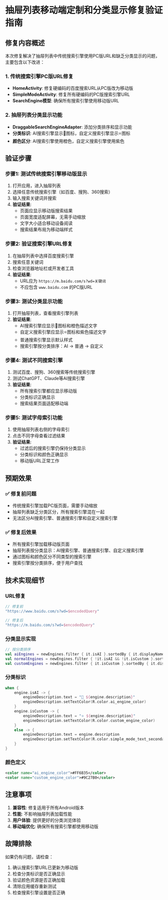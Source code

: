 # 抽屉列表移动端定制和分类显示修复验证指南

## 修复内容概述

本次修复解决了抽屉列表中传统搜索引擎使用PC版URL和缺乏分类显示的问题，主要包含以下改进：

### 1. 传统搜索引擎PC版URL修复
- **HomeActivity**: 修复硬编码的百度搜索URL从PC版改为移动版
- **SimpleModeActivity**: 修复所有硬编码的PC版搜索引擎URL
- **SearchEngine模型**: 确保所有搜索引擎使用移动版URL

### 2. 抽屉列表分类显示功能
- **DraggableSearchEngineAdapter**: 添加分类排序和显示功能
- **分类标识**: AI搜索引擎显示🤖图标，自定义搜索引擎显示⭐图标
- **颜色区分**: AI搜索引擎使用橙色，自定义搜索引擎使用紫色

## 验证步骤

### 步骤1: 测试传统搜索引擎移动版显示
1. 打开应用，进入抽屉列表
2. 选择任意传统搜索引擎（如百度、搜狗、360搜索）
3. 输入搜索关键词并搜索
4. **验证结果**:
   - 页面应显示移动版搜索结果
   - 页面宽度适配屏幕，无需手动缩放
   - 文字大小适合移动设备阅读
   - 搜索结果布局为移动端样式

### 步骤2: 验证搜索引擎URL修复
1. 在抽屉列表中选择百度搜索引擎
2. 搜索任意关键词
3. 检查浏览器地址栏或开发者工具
4. **验证结果**:
   - URL应为 `https://m.baidu.com/s?wd=关键词`
   - 不应包含 `www.baidu.com` 的PC版URL

### 步骤3: 测试分类显示功能
1. 打开抽屉列表，查看搜索引擎列表
2. **验证结果**:
   - AI搜索引擎应显示🤖图标和橙色描述文字
   - 自定义搜索引擎应显示⭐图标和紫色描述文字
   - 普通搜索引擎显示默认样式
   - 搜索引擎按分类排序：AI -> 普通 -> 自定义

### 步骤4: 测试不同搜索引擎
1. 测试百度、搜狗、360搜索等传统搜索引擎
2. 测试ChatGPT、Claude等AI搜索引擎
3. **验证结果**:
   - 所有搜索引擎都应显示移动版
   - 分类标识正确显示
   - 搜索结果页面适配移动端

### 步骤5: 测试字母索引功能
1. 使用抽屉列表右侧的字母索引
2. 点击不同字母查看过滤结果
3. **验证结果**:
   - 过滤后的搜索引擎仍保持分类显示
   - 分类标识和颜色正确显示
   - 移动版URL正常工作

## 预期效果

### ✅ 修复前问题
- 传统搜索引擎加载PC版页面，需要手动缩放
- 抽屉列表缺乏分类区分，所有搜索引擎混在一起
- 无法区分AI搜索引擎、普通搜索引擎和自定义搜索引擎

### ✅ 修复后效果
- 所有搜索引擎加载移动版页面
- 抽屉列表按分类显示：AI搜索引擎、普通搜索引擎、自定义搜索引擎
- 通过图标和颜色区分不同类型的搜索引擎
- 搜索引擎按分类排序，便于用户查找

## 技术实现细节

### URL修复
```kotlin
// 修复前
"https://www.baidu.com/s?wd=$encodedQuery"

// 修复后  
"https://m.baidu.com/s?wd=$encodedQuery"
```

### 分类显示实现
```kotlin
// 按分类排序
val aiEngines = newEngines.filter { it.isAI }.sortedBy { it.displayName }
val normalEngines = newEngines.filter { !it.isAI && !it.isCustom }.sortedBy { it.displayName }
val customEngines = newEngines.filter { it.isCustom }.sortedBy { it.displayName }
```

### 分类标识
```kotlin
when {
    engine.isAI -> {
        engineDescription.text = "🤖 ${engine.description}"
        engineDescription.setTextColor(R.color.ai_engine_color)
    }
    engine.isCustom -> {
        engineDescription.text = "⭐ ${engine.description}"
        engineDescription.setTextColor(R.color.custom_engine_color)
    }
    else -> {
        engineDescription.text = engine.description
        engineDescription.setTextColor(R.color.simple_mode_text_secondary_light)
    }
}
```

### 颜色定义
```xml
<color name="ai_engine_color">#FF6B35</color>
<color name="custom_engine_color">#9C27B0</color>
```

## 注意事项

1. **兼容性**: 修复适用于所有Android版本
2. **性能**: 不影响抽屉列表加载性能
3. **用户体验**: 提供更好的分类浏览体验
4. **移动端优化**: 确保所有搜索引擎都使用移动版

## 故障排除

如果仍有问题，请检查：
1. 确认搜索引擎URL已更新为移动版
2. 检查分类标识是否正确显示
3. 验证颜色资源是否正确加载
4. 清除应用缓存重新测试
5. 检查搜索引擎设置是否正确
